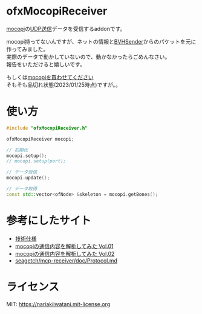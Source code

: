 # ofxMocopiReceiver

[mocopi](https://www.sony.net/Products/mocopi-dev/jp/)の[UDP送信](https://www.sony.net/Products/mocopi-dev/jp/documents/ReceiverPlugin/SendData.html)データを受信するaddonです。

mocopi持ってないんですが、ネットの情報と[BVHSender](https://www.sony.net/Products/mocopi-dev/jp/downloads/DownloadInfo.html#BVH_Sender)からのパケットを元に作ってみました。  
実際のデータで動かしていないので、動かなかったらごめんなさい。  
報告をいただけると嬉しいです。  

もしくは[mocopiを買わせてください](https://www.buymeacoffee.com/nariakiiwatani/w/11328)  
そもそも品切れ状態(2023/01/25時点)ですが。。

# 使い方

```cpp
#include "ofxMocopiReceiver.h"

ofxMocopiReceiver mocopi;

// 初期化
mocopi.setup();
// mocopi.setup(port);

// データ受信
mocopi.update();

// データ取得
const std::vector<ofNode> &skeleton = mocopi.getBones();

```

# 参考にしたサイト

- [技術仕様](https://www.sony.net/Products/mocopi-dev/jp/documents/Home/TechSpec.html)
- [mocopiの通信内容を解析してみた Vol.01](https://zenn.dev/toyoshimorioka/articles/96dbe00b87601f)
- [mocopiの通信内容を解析してみた Vol.02](https://zenn.dev/toyoshimorioka/articles/761fe45ebe4802)
- [seagetch/mcp-receiver/doc/Protocol.md](https://github.com/seagetch/mcp-receiver/blob/main/doc/Protocol.md)


# ライセンス
MIT: https://nariakiiwatani.mit-license.org
